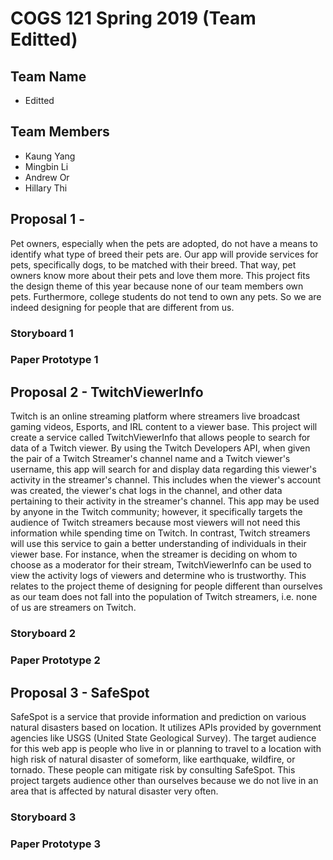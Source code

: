 # COGS 121 Spring 2019 (Team Editted)
## Team Name
* Editted

## Team Members
* Kaung Yang
* Mingbin Li 
* Andrew Or
* Hillary Thi 

## Proposal 1 - 

Pet owners, especially when the pets are adopted, do not have a means to identify what type of breed their pets are. Our app will provide services for pets, specifically dogs, to be matched with their breed. That way, pet owners know more about their pets and love them more. This project fits the design theme of this year because none of our team members own pets. Furthermore, college students do not tend to own any pets. So we are indeed designing for people that are different from us. 

### Storyboard 1

### Paper Prototype 1


## Proposal 2 - TwitchViewerInfo

Twitch is an online streaming platform where streamers live broadcast gaming videos, Esports, and IRL content to a viewer base. This project will create a service called TwitchViewerInfo that allows people to search for data of a Twitch viewer. By using the Twitch Developers API, when given the pair of a Twitch Streamer's channel name and a Twitch viewer's username, this app will search for and display data regarding this viewer's activity in the streamer's channel. This includes when the viewer's account was created, the viewer's chat logs in the channel, and other data pertaining to their activity in the streamer's channel. This app may be used by anyone in the Twitch community; however, it specifically targets the audience of Twitch streamers because most viewers will not need this information while spending time on Twitch. In contrast, Twitch streamers will use this service to gain a better understanding of individuals in their viewer base. For instance, when the streamer is deciding on whom to choose as a moderator for their stream, TwitchViewerInfo can be used to view the activity logs of viewers and determine who is trustworthy. This relates to the project theme of designing for people different than ourselves as our team does not fall into the population of Twitch streamers, i.e. none of us are streamers on Twitch.

### Storyboard 2

### Paper Prototype 2


## Proposal 3 - SafeSpot

SafeSpot is a service that provide information and prediction on various natural disasters based on location. It utilizes APIs provided by government agencies like USGS (United State Geological Survey). The target audience for this web app is people who live in or planning to travel to a location with high risk of natural disaster of someform, like earthquake, wildfire, or tornado. These people can mitigate risk by consulting SafeSpot. This project targets audience other than ourselves because we do not live in an area that is affected by natural disaster very often.

### Storyboard 3

### Paper Prototype 3
